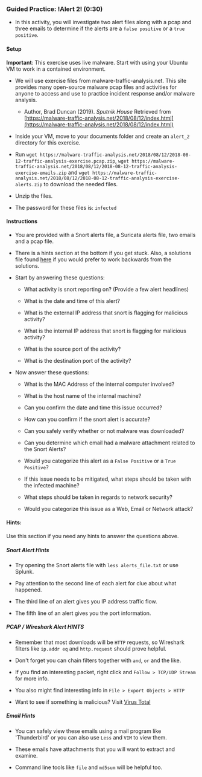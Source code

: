 ### Guided Practice: !Alert 2! (0:30)

- In this activity, you will investigate two alert files along with a pcap and three emails to determine if the alerts are a `false positive` or a `true positive`.

#### Setup

**Important**: This exercise uses live malware. Start with using your Ubuntu VM to work in a contained environment.


- We will use exercise files from malware-traffic-analysis.net. This site provides many open-source malware pcap files and activities for anyone to access and use to practice incident response and/or malware analysis.

   - Author, Brad Duncan (2019). *Sputnik House* Retrieved from [https://malware-traffic-analysis.net/2018/08/12/index.html](https://malware-traffic-analysis.net/2018/08/12/index.html)

- Inside your VM, move to your documents folder and create an `alert_2` directory for this exercise.

- Run `wget https://malware-traffic-analysis.net/2018/08/12/2018-08-12-traffic-analysis-exercise.pcap.zip`, `wget https://malware-traffic-analysis.net/2018/08/12/2018-08-12-traffic-analysis-exercise-emails.zip` and `wget https://malware-traffic-analysis.net/2018/08/12/2018-08-12-traffic-analysis-exercise-alerts.zip` to download the needed files.

- Unzip the files.

- The password for these files is: `infected`

#### Instructions

- You are provided with a Snort alerts file, a Suricata alerts file, two emails and a pcap file.

- There is a hints section at the bottom if you get stuck. Also, a solutions file found [here](Activities/Alert_2/Solved/Readme.md) if you would prefer to work backwards from the solutions.

- Start by answering these questions:

   - What activity is snort reporting on? (Provide a few alert headlines)

   - What is the date and time of this alert?

   - What is the external IP address that snort is flagging for malicious activity?

   - What is the internal IP address that snort is flagging for malicious activity?

   - What is the source port of the activity?

   - What is the destination port of the activity?

- Now answer these questions:

    - What is the MAC Address of the internal computer involved?

    - What is the host name of the internal machine?

    - Can you confirm the date and time this issue occurred?

    - How can you confirm if the snort alert is accurate?

    - Can you safely verify whether or not malware was downloaded?

    - Can you determine which email had a malware attachment related to the Snort Alerts?

    - Would you categorize this alert as a `False Positive` or a `True Positive`?

    - If this issue needs to be mitigated, what steps should be taken with the infected machine?

    - What steps should be taken in regards to network security?

    - Would you categorize this issue as a Web, Email or Network attack?

#### Hints:

Use this section if you need any hints to answer the questions above.

##### Snort Alert Hints

- Try opening the Snort alerts file with `less alerts_file.txt` or use Splunk.

- Pay attention to the second line of each alert for clue about what happened.

- The third line of an alert gives you IP address traffic flow.

- The fifth line of an alert gives you the port information.

##### PCAP / Wireshark Alert HINTS

- Remember that most downloads will be `HTTP` requests, so Wireshark filters like `ip.addr eq` and `http.request` should prove helpful.

- Don't forget you can chain filters together with `and`, `or` and the like.

- If you find an interesting packet, right click and `Follow > TCP/UDP Stream` for more info.

- You also might find interesting info in `File > Export Objects > HTTP`

- Want to see if something is malicious? Visit [Virus Total](https://www.virustotal.com/#/home/upload)

##### Email Hints

- You can safely view these emails using a mail program like 'Thunderbird' or you can also use `Less` and `VIM` to view them.

- These emails have attachments that you will want to extract and examine.

- Command line tools like `file` and `md5sum` will be helpful too.
